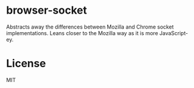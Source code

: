 # browser-socket

Abstracts away the differences between Mozilla and Chrome socket implementations. Leans closer to the Mozilla way as it is more JavaScript-ey.

# License

MIT